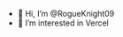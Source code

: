 - 👋 Hi, I’m @RogueKnight09
- 👀 I’m interested in Vercel

<!---
RogueKnight09/RogueKnight09 is a ✨ special ✨ repository because its `README.md` (this file) appears on your GitHub profile.
You can click the Preview link to take a look at your changes.
--->
